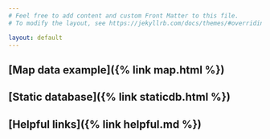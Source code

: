 ```yaml
---
# Feel free to add content and custom Front Matter to this file.
# To modify the layout, see https://jekyllrb.com/docs/themes/#overriding-theme-defaults

layout: default
---
```

## [Map data example]({% link map.html %})

## [Static database]({% link staticdb.html %})

## [Helpful links]({% link helpful.md %})
